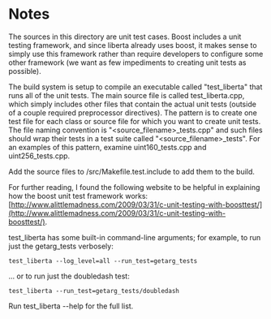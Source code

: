 # Notes
The sources in this directory are unit test cases.  Boost includes a
unit testing framework, and since liberta already uses boost, it makes
sense to simply use this framework rather than require developers to
configure some other framework (we want as few impediments to creating
unit tests as possible).

The build system is setup to compile an executable called "test_liberta"
that runs all of the unit tests.  The main source file is called
test_liberta.cpp, which simply includes other files that contain the
actual unit tests (outside of a couple required preprocessor
directives).  The pattern is to create one test file for each class or
source file for which you want to create unit tests.  The file naming
convention is "<source_filename>_tests.cpp" and such files should wrap
their tests in a test suite called "<source_filename>_tests".  For an
examples of this pattern, examine uint160_tests.cpp and
uint256_tests.cpp.

Add the source files to /src/Makefile.test.include to add them to the build.

For further reading, I found the following website to be helpful in
explaining how the boost unit test framework works:
[http://www.alittlemadness.com/2009/03/31/c-unit-testing-with-boosttest/](http://www.alittlemadness.com/2009/03/31/c-unit-testing-with-boosttest/).

test_liberta has some built-in command-line arguments; for
example, to run just the getarg_tests verbosely:

    test_liberta --log_level=all --run_test=getarg_tests

... or to run just the doubledash test:

    test_liberta --run_test=getarg_tests/doubledash

Run  test_liberta --help   for the full list.

